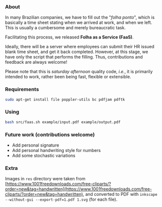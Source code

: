### About
In many Brazilian companies, we have to fill out the "*folha ponto*", which is basically a time sheet stating when we arrived at work, and when we left.
This is usually a cumbersome and merely bureaucratic task.

Facilitating this process, we released **Folha as a Service (FaaS)**.

Ideally, there will be a server where employees can submit their HR issued blank time sheet, and get it back completed. However, at this stage, we have only the script that performs the filling. Thus, contributions and feedback are always welcome!

Please note that this is *saturday afternoon* quality code, *i.e.*, it is primarily intended to work, rather been being fast, flexible or extensible.

### Requirements
```bash
sudo apt-get install file poppler-utils bc pdfjam pdftk
```

### Using
```bash
bash src/faas.sh example/input.pdf example/output.pdf
```

### Future work (contributions welcome)
- Add personal signature
- Add personal handwriting style for numbers
- Add some stochastic variations

### Extra
Images in `res` directory were taken from [https://www.1001freedownloads.com/free-cliparts/?order=new&tag=handwritten](https://www.1001freedownloads.com/free-cliparts/?order=new&tag=handwritten), and converted to PDF with `inkscape --without-gui --export-pdf=1.pdf 1.svg` (for each file).
